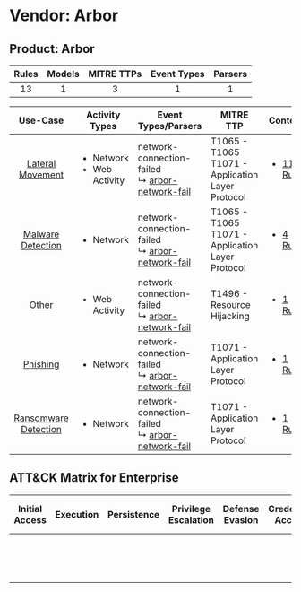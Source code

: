 Vendor: Arbor
=============
Product: Arbor
--------------
| Rules | Models | MITRE TTPs | Event Types | Parsers |
|:-----:|:------:|:----------:|:-----------:|:-------:|
|  13   |   1    |     3      |      1      |    1    |

|                               Use-Case                               | Activity Types                                 | Event Types/Parsers                                                                                    | MITRE TTP                                               | Content                                                                           |
|:--------------------------------------------------------------------:| ---------------------------------------------- | ------------------------------------------------------------------------------------------------------ | ------------------------------------------------------- | --------------------------------------------------------------------------------- |
|     [Lateral Movement](../../../UseCases/uc_lateral_movement.md)     | <ul><li>Network</li><li>Web Activity</li></ul> |  network-connection-failed<br> ↳ [arbor-network-fail](Parsers/parserContent_arbor-network-fail.md)<br> | T1065 - T1065<br>T1071 - Application Layer Protocol<br> | [<ul><li>11 Rules</li></ul>](Rules_Models/r_m_arbor_arbor_Lateral_Movement.md)    |
|    [Malware Detection](../../../UseCases/uc_malware_detection.md)    | <ul><li>Network</li></ul>                      |  network-connection-failed<br> ↳ [arbor-network-fail](Parsers/parserContent_arbor-network-fail.md)<br> | T1065 - T1065<br>T1071 - Application Layer Protocol<br> | [<ul><li>4 Rules</li></ul>](Rules_Models/r_m_arbor_arbor_Malware_Detection.md)    |
|                [Other](../../../UseCases/uc_other.md)                | <ul><li>Web Activity</li></ul>                 |  network-connection-failed<br> ↳ [arbor-network-fail](Parsers/parserContent_arbor-network-fail.md)<br> | T1496 - Resource Hijacking<br>                          | [<ul><li>1 Rules</li></ul>](Rules_Models/r_m_arbor_arbor_Other.md)                |
|             [Phishing](../../../UseCases/uc_phishing.md)             | <ul><li>Network</li></ul>                      |  network-connection-failed<br> ↳ [arbor-network-fail](Parsers/parserContent_arbor-network-fail.md)<br> | T1071 - Application Layer Protocol<br>                  | [<ul><li>1 Rules</li></ul>](Rules_Models/r_m_arbor_arbor_Phishing.md)             |
| [Ransomware Detection](../../../UseCases/uc_ransomware_detection.md) | <ul><li>Network</li></ul>                      |  network-connection-failed<br> ↳ [arbor-network-fail](Parsers/parserContent_arbor-network-fail.md)<br> | T1071 - Application Layer Protocol<br>                  | [<ul><li>1 Rules</li></ul>](Rules_Models/r_m_arbor_arbor_Ransomware_Detection.md) |

ATT&CK Matrix for Enterprise
----------------------------
| Initial Access | Execution | Persistence | Privilege Escalation | Defense Evasion | Credential Access | Discovery | Lateral Movement | Collection | Command and Control                                                             | Exfiltration | Impact                                                                  |
| -------------- | --------- | ----------- | -------------------- | --------------- | ----------------- | --------- | ---------------- | ---------- | ------------------------------------------------------------------------------- | ------------ | ----------------------------------------------------------------------- |
|                |           |             |                      |                 |                   |           |                  |            | [Application Layer Protocol](https://attack.mitre.org/techniques/T1071)<br><br> |              | [Resource Hijacking](https://attack.mitre.org/techniques/T1496)<br><br> |